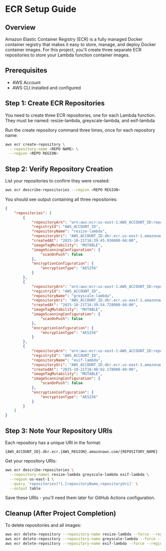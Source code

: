 # ECR Setup Guide

## Overview

Amazon Elastic Container Registry (ECR) is a fully managed Docker container registry that makes it easy to store, manage, and deploy Docker container images. For this project, you'll create three separate ECR repositories to store your Lambda function container images.

## Prerequisites

- AWS Account
- AWS CLI installed and configured

## Step 1: Create ECR Repositories

You need to create three ECR repositories, one for each Lambda function. They must be named: resize-lambda, greyscale-lambda, and exif-lambda

Run the create repository command three times, once for each repository name:

```bash
aws ecr create-repository \
  --repository-name <REPO NAME> \
  --region <REPO REGION>
```

## Step 2: Verify Repository Creation

List your repositories to confirm they were created:

```bash
aws ecr describe-repositories --region <REPO REGION>
```

You should see output containing all three repositories:
```json
{
    "repositories": [
        {
            "repositoryArn": "arn:aws:ecr:us-east-1:AWS_ACCOUNT_ID:repository/resize-lambda",
            "registryId": "AWS_ACCOUNT_ID",
            "repositoryName": "resize-lambda",
            "repositoryUri": "AWS_ACCOUNT_ID.dkr.ecr.us-east-1.amazonaws.com/resize-lambda",
            "createdAt": "2025-10-21T16:39:45.936000-04:00",
            "imageTagMutability": "MUTABLE",
            "imageScanningConfiguration": {
                "scanOnPush": false
            },
            "encryptionConfiguration": {
                "encryptionType": "AES256"
            }
        },
        {
            "repositoryArn": "arn:aws:ecr:us-east-1:AWS_ACCOUNT_ID:repository/greyscale-lambda",
            "registryId": "AWS_ACCOUNT_ID",
            "repositoryName": "greyscale-lambda",
            "repositoryUri": "AWS_ACCOUNT_ID.dkr.ecr.us-east-1.amazonaws.com/greyscale-lambda",
            "createdAt": "2025-10-21T16:39:54.728000-04:00",
            "imageTagMutability": "MUTABLE",
            "imageScanningConfiguration": {
                "scanOnPush": false
            },
            "encryptionConfiguration": {
                "encryptionType": "AES256"
            }
        },
        {
            "repositoryArn": "arn:aws:ecr:us-east-1:AWS_ACCOUNT_ID:repository/exif-lambda",
            "registryId": "AWS_ACCOUNT_ID",
            "repositoryName": "exif-lambda",
            "repositoryUri": "AWS_ACCOUNT_ID.dkr.ecr.us-east-1.amazonaws.com/exif-lambda",
            "createdAt": "2025-10-21T16:40:02.178000-04:00",
            "imageTagMutability": "MUTABLE",
            "imageScanningConfiguration": {
                "scanOnPush": false
            },
            "encryptionConfiguration": {
                "encryptionType": "AES256"
            }
        }
    ]
}
```

## Step 3: Note Your Repository URIs

Each repository has a unique URI in the format:
```
{AWS_ACCOUNT_ID}.dkr.ecr.{AWS_REGION}.amazonaws.com/{REPOSITORY_NAME}
```

Get your repository URIs:

```bash
aws ecr describe-repositories \
  --repository-names resize-lambda greyscale-lambda exif-lambda \
  --region us-east-1 \
  --query 'repositories[*].[repositoryName,repositoryUri]' \
  --output table
```

Save these URIs - you'll need them later for GitHub Actions configuration.

## Cleanup (After Project Completion)

To delete repositories and all images:

```bash
aws ecr delete-repository --repository-name resize-lambda --force --region us-east-1
aws ecr delete-repository --repository-name greyscale-lambda --force --region us-east-1
aws ecr delete-repository --repository-name exif-lambda --force --region us-east-1
```

